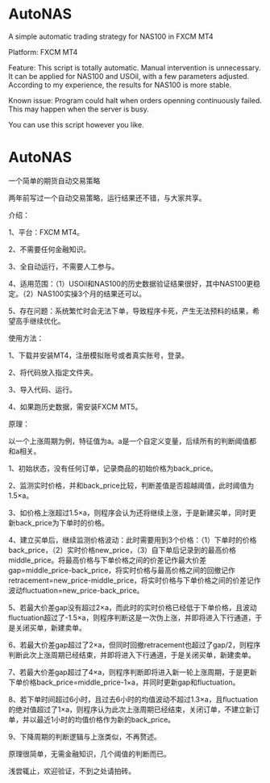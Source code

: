 # AutoNAS
A simple automatic trading strategy for NAS100 in FXCM MT4

Platform: FXCM MT4

Feature: This script is totally automatic. Manual intervention is unnecessary. It can be applied for NAS100 and USOil, with a few parameters adjusted. According to my experience, the results for NAS100 is more stable.

Known issue: Program could halt when orders openning continuously failed. This may happen when the server is busy.

You can use this script however you like.

# AutoNAS
一个简单的期货自动交易策略


两年前写过一个自动交易策略，运行结果还不错，与大家共享。


介绍：

1、平台：FXCM MT4。

2、不需要任何金融知识。

3、全自动运行，不需要人工参与。

4、适用范围：（1）USOil和NAS100的历史数据验证结果很好，其中NAS100更稳定。（2）NAS100实操3个月的结果还可以。

5、存在问题：系统繁忙时会无法下单，导致程序卡死，产生无法预料的结果，希望高手继续优化。

使用方法：

1、下载并安装MT4，注册模拟账号或者真实账号，登录。

2、将代码放入指定文件夹。

3、导入代码、运行。

4、如果跑历史数据，需安装FXCM MT5。

原理：

以一个上涨周期为例，特征值为a。a是一个自定义变量，后续所有的判断阈值都和a相关。

1、初始状态，没有任何订单，记录商品的初始价格为back_price。

2、监测实时价格，并和back_price比较，判断差值是否超越阈值，此时阈值为1.5×a。

3、如价格上涨超过1.5×a，则程序会认为还将继续上涨，于是新建买单，同时更新back_price为下单时的价格。

4、建立买单后，继续监测价格波动：此时需要用到3个价格：（1）下单时的价格back_price，（2）实时价格new_price，（3）自下单后记录到的最高价格middle_price。将最高价格与下单价格之间的价差记作最大价差gap=middle_price-back_price，将实时价格与最高价格之间的回撤记作retracement=new_price-middle_price，将实时价格与下单价格之间的价差记作波动fluctuation=new_price-back_price。

5、若最大价差gap没有超过2×a，而此时的实时价格已经低于下单价格，且波动fluctuation超过了-1.5×a，则程序判断这是一次伪上涨，并即将进入下行通道，于是关闭买单，新建卖单。

6、若最大价差gap超过了2×a，但同时回撤retracement也超过了gap/2，则程序判断此次上涨周期已经结束，并即将进入下行通道，于是关闭买单，新建卖单。

7、若最大价差gap超过了4×a，则程序判断即将进入新一轮上涨周期，于是更新下单价格back_price=middle_price-1×a，并同时更新gap和fluctuation。

8、若下单时间超过6小时，且过去6小时的均值波动不超过1.3×a，且fluctuation的绝对值超过了1×a，则程序认为此次上涨周期已经结束，关闭订单，不建立新订单，并以最近1小时的均值价格作为新的back_price。

9、下降周期的判断逻辑与上涨类似，不再赘述。

原理很简单，无需金融知识，几个阈值的判断而已。


浅尝辄止，欢迎验证，不到之处请拍砖。
